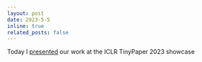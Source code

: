 ```yaml
---
layout: post
date: 2023-5-5 
inline: true
related_posts: false
---
```


Today I [presented](https://iclr.cc/virtual/2023/14975)  our work at the ICLR TinyPaper 2023 showcase
